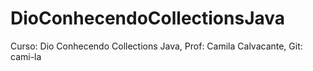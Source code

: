 # DioConhecendoCollectionsJava
Curso: Dio Conhecendo Collections Java, Prof: Camila Calvacante, Git: cami-la
